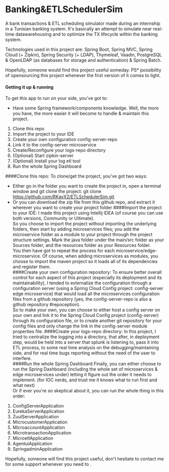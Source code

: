 # Banking&ETLSchedulerSim
A bank transactions &amp; ETL scheduling simulator made during an internship in a Tunisian banking system. It's basically an attempt to simulate near real-time datawarehousing and to optimize the TX lifecycle within the banking system.

Technologies used in this project are: Spring Boot, Spring MVC, Spring Cloud (+ Zipkin), Spring Security (+ LDAP), Thymeleaf, Vaadin, PostgreSQL &amp; OpenLDAP (as databases for storage and authentication) &amp; Spring Batch.

Hopefully, someone would find this project useful someday.
PS* possibility of opensourcing this project whenever the first version of it comes to light.

#### Getting it up & running
To get this app to run on your side, you've got to:
* Have some Spring framework/components knowledge. Well, the more you have, the more easier it will become to handle & maintain this project.
1. Clone this repo
2. Import the project to your IDE
3. Create your own configuration config-server-repo
4. Link it to the config-server microservice
5. Create/Reconfigure your logs-repo directory
6. (Optional) Start zipkin-server
7. (Optional) Install your log etl tool
8. Run the whole Spring Dashboard

####Clone this repo:
To clone/get the project, you've got two ways:  
- Either go in the folder you want to create the project in, open a terminal window and git clone the project: git clone <a>https://github.com/RKayX2/ETLSchedulerSim.git</a>  
- Or you can download the zip file from this github repo, and extract it wherever you want to create your project folder
####Import the project to your IDE:
I made this project using Intellij IDEA (of course you can use both versions, Community or Ultimate).  
So you choose to import the project without importing the underlying folders, then start by adding microservices files; you add the microservice folder as a module to your project through the project structure settings. Mark the java folder under the main/src folder as your Sources folder, and the resources folder as your Resources folder.  
You then have got to repeat the process for each microservice/edge-microservice. Of course, when adding microservices as modules, you choose to import the maven project so it loads all of its dependencies and register them.  
####Create your own configuration repository:
To ensure better overall control for each aspect of this project (especially its deployment and its maintainability), I tended to externalize the configuration through a configuration server (using a Spring Cloud Config project: config-server edge microservice) that would load all the microservices configuration files from a github repository (yes, the config-server-repo is also a github repository #repoception).  
So to make your own, you can choose to either host a config server on your own and link it to the Spring Cloud Config project (config-server) through its configuration file, or to create another git repository for your config files and only change the link in the config-server module properties file.
####Create your logs-repo directory:
In this project, I tried to centralize the logging into a directory, that after, in deployment step, would be held into a server that splunk is listening to, pass it into ETL process, to some real time analysis on the debugging/maintaining side, and for real time bugs reporting without the need of the user to interfere.  
####Run the whole Spring Dashboard
Finally, you can either choose to run the Spring Dashboard (including the whole set of microservices & edge microservices under) letting it figure out the order it needs to implement. (for IOC nerds, and trust me it knows what to run first and what next)  
Or if ever you're so skeptical about it, you can run the whole thing in this order:
1. ConfigServerApplication
2. EurekaServerApplication
3. ZuulServerApplication
4. MicrocustomerApplication
5. MicroaccountApplication
6. MicrotransactionApplication
7. MicroetlApplication
8. AgentuiApplication
9. SpringadminApplication

Hopefully, someone will find this project useful, don't hesitate to contact me for some support whenever you need to .
